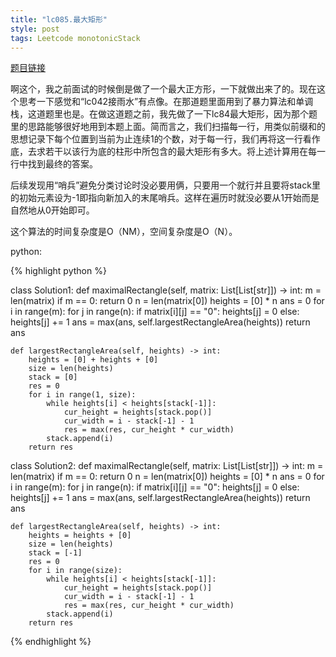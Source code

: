 ```yaml
---
title: "lc085.最大矩形"
style: post
tags: Leetcode monotonicStack
---
```


[题目链接](https://leetcode-cn.com/problems/maximal-rectangle/)

啊这个，我之前面试的时候倒是做了一个最大正方形，一下就做出来了的。现在这个思考一下感觉和“lc042接雨水”有点像。在那道题里面用到了暴力算法和单调栈，这道题里也是。在做这道题之前，我先做了一下lc84最大矩形，因为那个题里的思路能够很好地用到本题上面。简而言之，我们扫描每一行，用类似前缀和的思想记录下每个位置到当前为止连续1的个数，对于每一行，我们再将这一行看作底，去求若干以该行为底的柱形中所包含的最大矩形有多大。将上述计算用在每一行中找到最终的答案。

后续发现用“哨兵”避免分类讨论时没必要用俩，只要用一个就行并且要将stack里的初始元素设为-1即指向新加入的末尾哨兵。这样在遍历时就没必要从1开始而是自然地从0开始即可。

这个算法的时间复杂度是O（NM），空间复杂度是O（N）。

python:

{% highlight python %}

class Solution1:
    def maximalRectangle(self, matrix: List[List[str]]) -> int:
        m = len(matrix)
        if m == 0:
            return 0
        n = len(matrix[0])
        heights = [0] * n
        ans = 0
        for i in range(m):
            for j in range(n):
                if matrix[i][j] == "0":
                    heights[j] = 0
                else:
                    heights[j] += 1
            ans = max(ans, self.largestRectangleArea(heights))
        return ans
        
    def largestRectangleArea(self, heights) -> int:
        heights = [0] + heights + [0]
        size = len(heights)
        stack = [0]
        res = 0
        for i in range(1, size):
            while heights[i] < heights[stack[-1]]:
                cur_height = heights[stack.pop()]
                cur_width = i - stack[-1] - 1
                res = max(res, cur_height * cur_width)
            stack.append(i)
        return res

class Solution2:
    def maximalRectangle(self, matrix: List[List[str]]) -> int:
        m = len(matrix)
        if m == 0:
            return 0
        n = len(matrix[0])
        heights = [0] * n
        ans = 0
        for i in range(m):
            for j in range(n):
                if matrix[i][j] == "0":
                    heights[j] = 0
                else:
                    heights[j] += 1
            ans = max(ans, self.largestRectangleArea(heights))
        return ans
        
    def largestRectangleArea(self, heights) -> int:
        heights = heights + [0]
        size = len(heights)
        stack = [-1]
        res = 0
        for i in range(size):
            while heights[i] < heights[stack[-1]]:
                cur_height = heights[stack.pop()]
                cur_width = i - stack[-1] - 1
                res = max(res, cur_height * cur_width)
            stack.append(i)
        return res

{% endhighlight %}


